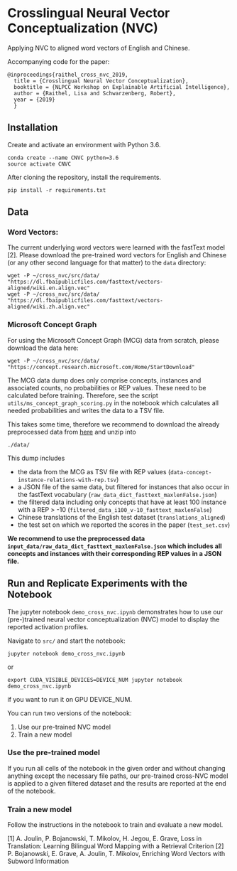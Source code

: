 # Crosslingual Neural Vector Conceptualization (NVC)

Applying NVC to aligned word vectors of English and Chinese.


Accompanying code for the paper:
```
@inproceedings{raithel_cross_nvc_2019,
  title = {Crosslingual Neural Vector Conceptualization},
  booktitle = {NLPCC Workshop on Explainable Artificial Intelligence},
  author = {Raithel, Lisa and Schwarzenberg, Robert},
  year = {2019}
  }
```
## Installation

Create and activate an environment with Python 3.6.

```
conda create --name CNVC python=3.6
source activate CNVC
```

After cloning the repository, install the requirements.

```
pip install -r requirements.txt
```



## Data

### Word Vectors:

The current underlying word vectors were learned with the fastText model [2]. Please download the pre-trained word vectors for English and Chinese (or any other second language for that matter) to the `data` directory: 

```
wget -P ~/cross_nvc/src/data/ "https://dl.fbaipublicfiles.com/fasttext/vectors-aligned/wiki.en.align.vec"
wget -P ~/cross_nvc/src/data/ "https://dl.fbaipublicfiles.com/fasttext/vectors-aligned/wiki.zh.align.vec"
```
### Microsoft Concept Graph

For using the Microsoft Concept Graph (MCG) data from scratch, please download the data here: 

```
wget -P ~/cross_nvc/src/data/ "https://concept.research.microsoft.com/Home/StartDownload"
```
The MCG data dump does only comprise concepts, instances and associated counts, no probabilities or REP values. These need to be calculated before training. Therefore, see the script `utils/ms_concept_graph_scoring.py` in the notebook which calculates all needed probabilities and writes the data to a TSV file.

This takes some time, therefore we recommend to download the already preprocessed data from [here](https://cloud.dfki.de/owncloud/index.php/s/3o5eTHTG3YtfWg7) and unzip into
```
./data/
```
This dump includes
  - the data from the MCG as TSV file with REP values (`data-concept-instance-relations-with-rep.tsv`)
  - a JSON file of the same data, but filtered for instances that also occur in the fastText vocabulary (`raw_data_dict_fasttext_maxlenFalse.json`)
  - the filtered data including only concepts that have at least 100 instance with a REP > -10 (`filtered_data_i100_v-10_fasttext_maxlenFalse`)
  - Chinese translations of the English test dataset (`translations_aligned`)
  - the test set on which we reported the scores in the paper (`test_set.csv`)

**We recommend to use the preprocessed data `input_data/raw_data_dict_fasttext_maxlenFalse.json` which includes all concepts and instances with their corresponding REP values in a JSON file.**

## Run and Replicate Experiments with the Notebook

The jupyter notebook `demo_cross_nvc.ipynb` demonstrates how to use our (pre-)trained neural vector conceptualization (NVC) model to display the reported activation profiles.

Navigate to `src/` and start the notebook:

```
jupyter notebook demo_cross_nvc.ipynb 
```

or 

```
export CUDA_VISIBLE_DEVICES=DEVICE_NUM jupyter notebook demo_cross_nvc.ipynb
```
if you want to run it on GPU DEVICE_NUM.


You can run two versions of the notebook:
  1. Use our pre-trained NVC model
  2. Train a new model

### Use the pre-trained model

If you run all cells of the notebook in the given order and without changing anything except the necessary file paths, our pre-trained cross-NVC model is applied to a given filtered dataset and the results are reported at the end of the notebook.


### Train a new model

Follow the instructions in the notebook to train and evaluate a new model.


[1] A. Joulin, P. Bojanowski, T. Mikolov, H. Jegou, E. Grave, Loss in Translation: Learning Bilingual Word Mapping with a Retrieval Criterion
[2] P. Bojanowski, E. Grave, A. Joulin, T. Mikolov, Enriching Word Vectors with Subword Information
